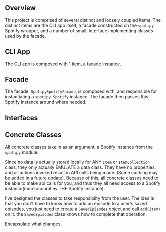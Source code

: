 ## Overview 
This project is comprised of several distinct and loosely coupled items. The distinct items are the CLI app itself, a facade constructed on the `spotipy` Spotify wrapper, and a number of small, interface implementing classes used by the facade.

## CLI App
The CLI app is composed with 1 item, a facade instance. 

## Facade
The facade, `SpotipySpotifyFacade`, is composed with, and responsible for instantiating a `spotipy Spotify` instance. The facade then passes this Spotify instance around where needed.

## Interfaces 



## Concrete Classes

All concrete classes take in as an argument, a Spotify instance from the `spotipy` module. 

Since no data is actually stored locally for ANY `Item` or `ItemCollection` class, they only actually EMULATE a data class. They have no properties, and all actions invoked result in API calls being made. (Some caching may be added in a future update). Because of this, all concrete classes need to be able to make api calls for you, and thus they all need access to a Spotify instance(more accuratley THE Spotify instance). 

I've designed the classes to take responsibilty from the user. The idea is that you don't have to know how to add an episode to a user's saved episodes, you just need to create a `SavedEpisodes` object and call `add(item)` on it. 
the `SavedEpisodes` class knows how to complete that operation. 

Encapsulate what changes.
